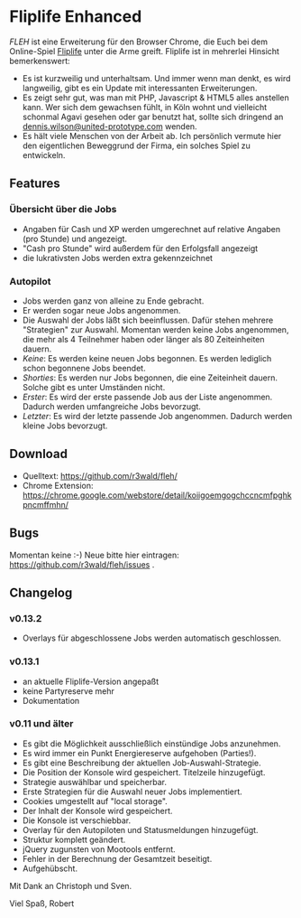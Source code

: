 # Fliplife Enhanced

*FLEH* ist eine Erweiterung für den Browser Chrome, die Euch bei dem Online-Spiel [Fliplife](http://fliplife.com) unter die Arme greift. Fliplife ist in mehrerlei Hinsicht bemerkenswert:

- Es ist kurzweilig und unterhaltsam. Und immer wenn man denkt, es wird langweilig, gibt es ein Update mit interessanten Erweiterungen.
- Es zeigt sehr gut, was man mit PHP, Javascript & HTML5 alles anstellen kann. Wer sich dem gewachsen fühlt, in Köln wohnt und vielleicht schonmal Agavi gesehen oder gar benutzt hat, sollte sich dringend an <dennis.wilson@united-prototype.com> wenden.  
- Es hält viele Menschen von der Arbeit ab. Ich persönlich vermute hier den eigentlichen Beweggrund der Firma, ein solches Spiel zu entwickeln. 
  

## Features

### Übersicht über die Jobs

- Angaben für Cash und XP werden umgerechnet auf relative Angaben (pro Stunde) und angezeigt.
- "Cash pro Stunde" wird außerdem für den Erfolgsfall angezeigt
- die lukrativsten Jobs werden extra gekennzeichnet

### Autopilot

- Jobs werden ganz von alleine zu Ende gebracht.
- Er werden sogar neue Jobs angenommen.
- Die Auswahl der Jobs läßt sich beeinflussen. Dafür stehen mehrere "Strategien" zur Auswahl. Momentan werden keine Jobs angenommen, die mehr als 4 Teilnehmer haben oder länger als 80 Zeiteinheiten dauern.
 - *Keine*: Es werden keine neuen Jobs begonnen. Es werden lediglich schon begonnene Jobs beendet.
 - *Shorties*: Es werden nur Jobs begonnen, die eine Zeiteinheit dauern. Solche gibt es unter Umständen nicht.
 - *Erster*: Es wird der erste passende Job aus der Liste angenommen. Dadurch werden umfangreiche Jobs bevorzugt.
 - *Letzter*: Es wird der letzte passende Job angenommen. Dadurch werden kleine Jobs bevorzugt.  

## Download

- Quelltext: <https://github.com/r3wald/fleh/>
- Chrome Extension: <https://chrome.google.com/webstore/detail/koiigoemgogchccncmfpghkpncmffmhn/>

## Bugs

Momentan keine :-) Neue bitte hier eintragen: <https://github.com/r3wald/fleh/issues> .

## Changelog

### v0.13.2

- Overlays für abgeschlossene Jobs werden automatisch geschlossen.

### v0.13.1

- an aktuelle Fliplife-Version angepaßt
- keine Partyreserve mehr
- Dokumentation

### v0.11 und älter

- Es gibt die Möglichkeit ausschließlich einstündige Jobs anzunehmen.
- Es wird immer ein Punkt Energiereserve aufgehoben (Parties!).
- Es gibt eine Beschreibung der aktuellen Job-Auswahl-Strategie.
- Die Position der Konsole wird gespeichert. Titelzeile hinzugefügt.
- Strategie auswählbar und speicherbar.
- Erste Strategien für die Auswahl neuer Jobs implementiert.
- Cookies umgestellt auf "local storage".
- Der Inhalt der Konsole wird gespeichert. 
- Die Konsole ist verschiebbar.
- Overlay für den Autopiloten und Statusmeldungen hinzugefügt.
- Struktur komplett geändert.
- jQuery zugunsten von Mootools entfernt.
- Fehler in der Berechnung der Gesamtzeit beseitigt.
- Aufgehübscht.


Mit Dank an Christoph und Sven.

Viel Spaß,
Robert